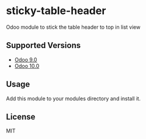 # sticky-table-header
Odoo module to stick the table header to top in list view 

## Supported Versions
 - [Odoo 9.0](https://github.com/SpiritualDixit/sticky-table-header/tree/9.0) 
 - [Odoo 10.0](https://github.com/SpiritualDixit/sticky-table-header/tree/10.0) 

## Usage ##
Add this module to your modules directory and install it.

## License ##
MIT

